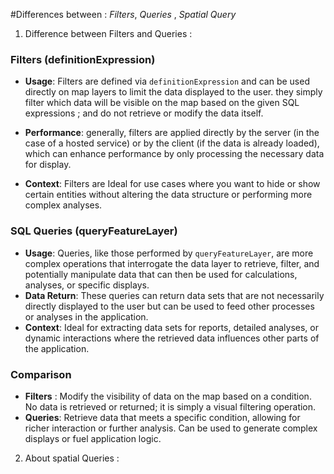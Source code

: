 #Differences between : *Filters*, *Queries*  , *Spatial Query*

1. Difference between Filters and Queries : 


### Filters (definitionExpression)
- **Usage**: Filters are defined via `definitionExpression` and can be  used directly on map layers to limit the data displayed to the user.  they simply filter which data will be  visible on the map based on the  given SQL expressions  ; and do not retrieve or modify the data itself.

- **Performance**:  generally, filters are applied directly by the server (in the case of a hosted service) or by the client (if the data is already loaded), which can enhance performance by only processing the necessary data for display.
- **Context**: Filters are Ideal for use cases where you want to hide or show certain entities without altering the  data structure or performing more complex analyses.

### SQL Queries (queryFeatureLayer)
- **Usage**: Queries, like those performed by `queryFeatureLayer`, are more complex operations that interrogate the data layer to retrieve, filter, and potentially manipulate data that can then be used for calculations, analyses, or specific displays.
- **Data Return**: These queries can return data sets that are not necessarily directly displayed to the user but can be used to feed other processes or analyses in the application.
- **Context**: Ideal for extracting data sets for reports, detailed analyses, or dynamic interactions where the retrieved data influences other parts of the application.

### Comparison
- **Filters** : Modify the visibility of data on the map based on a condition. No data is retrieved or returned; it is simply a visual filtering operation.
- **Queries**: Retrieve data that meets a specific condition, allowing for richer interaction or further analysis. Can be used to generate complex displays or fuel application logic.


2. About spatial Queries : 
